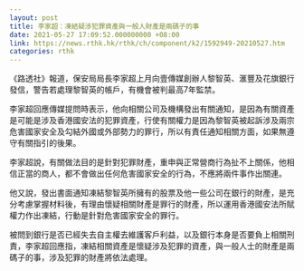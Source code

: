 ```yaml
---
layout: post
title: 李家超：凍結疑涉犯罪資產與一般人財產是兩碼子的事
date: 2021-05-27 17:09:52.000000000 +08:00
link: https://news.rthk.hk/rthk/ch/component/k2/1592949-20210527.htm
categories: rthk
---
```


《路透社》報道，保安局局長李家超上月向壹傳媒創辦人黎智英、滙豐及花旗銀行發信，警告若處理黎智英的帳戶，有機會被判最高7年監禁。

李家超回應傳媒提問時表示，他向相關公司及機構發出有關通知，是因為有關資產是可能是涉及香港國安法的犯罪資產，行使有關權力是因為黎智英被起訴涉及兩宗危害國家安全及勾結外國或外部勢力的罪行，所以有責任通知相關方面，如果無遵守有關指引的後果。

李家超說，有關做法目的是針對犯罪財產，重申與正常營商行為扯不上關係，他相信正當的商人，都不會做出任何危害國家安全的行為，不應將兩件事作出關連。

他又說，發出書面通知凍結黎智英所擁有的股票及他一些公司在銀行的財產，是充分考慮掌握材料後，有理由懷疑相關財產是罪行的財產，所以運用香港國安法所賦權力作出凍結，行動是針對危害國家安全的罪行。

被問到銀行是否已經失去自主權去維護客戶利益，以及銀行本身是否要負上相關刑責，李家超回應指，凍結相關資產是懷疑涉及犯罪的資產，與一般人士的財產是兩碼子的事，涉及犯罪的財產將依法處理。
